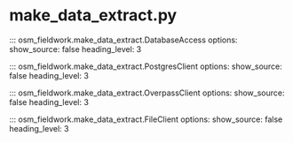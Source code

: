 # make_data_extract.py

::: osm_fieldwork.make_data_extract.DatabaseAccess
	options:
		show_source: false
		heading_level: 3

::: osm_fieldwork.make_data_extract.PostgresClient
	options:
		show_source: false
		heading_level: 3

::: osm_fieldwork.make_data_extract.OverpassClient
	options:
		show_source: false
		heading_level: 3

::: osm_fieldwork.make_data_extract.FileClient
	options:
		show_source: false
		heading_level: 3
